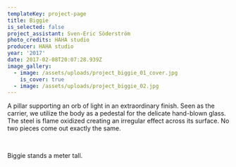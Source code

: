 ```yaml
---
templateKey: project-page
title: Biggie
is_selected: false
project_assistant: Sven-Eric Söderström
photo_credits: HAHA studio
producer: HAHA studio
year: '2017'
date: 2017-02-08T20:07:28.939Z
image_gallery:
  - image: /assets/uploads/project_biggie_01_cover.jpg
    is_cover: true
  - image: /assets/uploads/project_biggie_02.jpg
---
```

A pillar supporting an orb of light in an extraordinary finish. Seen as the carrier, we utilize the body as a pedestal for the delicate hand-blown glass. The steel is flame oxidized creating an irregular effect across its surface. No two pieces come out exactly the same. 

<br/>

Biggie stands a meter tall.
